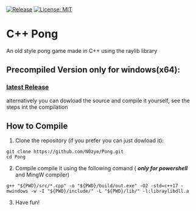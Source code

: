 [![Release](https://img.shields.io/github/v/release/N0zye/Pong)](https://github.com/N0zye/Pong/releases/latest)
[![License: MIT](https://img.shields.io/badge/License-MIT-yellow.svg)](LICENSE.txt)

# C++ Pong

An old style pong game made in C++ using the raylib library

## Precompiled Version only for windows(x64): 
### [latest Release](https://github.com/N0zye/Pong/releases/latest)
alternatively you can dowload the source and compile it yourself, see the steps int the compilation

## How to Compile

1. Clone the repository (if you prefer you can just dowload it):
```pws
git clone https://github.com/N0zye/Pong.git
cd Pong
```
2. Compile
compile it using the following comand ( **_only for powershell_** and MingW compiler) <br>
```pws
g++ "${PWD}/src/*.cpp" -o "${PWD}/build/out.exe" -O2 -std=c++17 -mwindows -w -I "${PWD}/include/" -L "${PWD}/lib/" -l:libraylibdll.a
```
3. Have fun!
